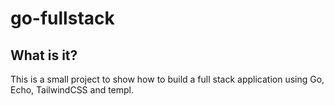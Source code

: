 # go-fullstack

## What is it?
This is a small project to show how to build a full stack application using Go, Echo, TailwindCSS and templ.



